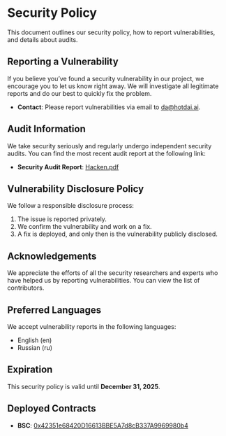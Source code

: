 # Security Policy

This document outlines our security policy, how to report vulnerabilities, and details about audits.

## Reporting a Vulnerability

If you believe you’ve found a security vulnerability in our project, we encourage you to let us know right away. We will investigate all legitimate reports and do our best to quickly fix the problem.

- **Contact**: Please report vulnerabilities via email to [da@hotdai.ai](mailto:da@hotdai.ai).

## Audit Information

We take security seriously and regularly undergo independent security audits. You can find the most recent audit report at the following link:

- **Security Audit Report**: [Hacken.pdf](audits%2FHacken.pdf)

## Vulnerability Disclosure Policy

We follow a responsible disclosure process:
1. The issue is reported privately.
2. We confirm the vulnerability and work on a fix.
3. A fix is deployed, and only then is the vulnerability publicly disclosed.


## Acknowledgements

We appreciate the efforts of all the security researchers and experts who have helped us by reporting vulnerabilities. You can view the list of contributors.

## Preferred Languages

We accept vulnerability reports in the following languages:
- English (en)
- Russian (ru)

## Expiration

This security policy is valid until **December 31, 2025**.


## Deployed Contracts

- **BSC**: [0x42351e68420D16613BBE5A7d8cB337A9969980b4](https://bscscan.com/address/0x42351e68420D16613BBE5A7d8cB337A9969980b4)